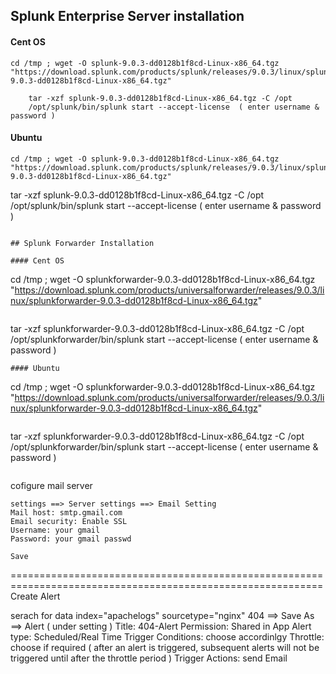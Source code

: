 ## Splunk Enterprise Server installation 

#### Cent OS
```
cd /tmp ; wget -O splunk-9.0.3-dd0128b1f8cd-Linux-x86_64.tgz "https://download.splunk.com/products/splunk/releases/9.0.3/linux/splunk-9.0.3-dd0128b1f8cd-Linux-x86_64.tgz"
```
```
	tar -xzf splunk-9.0.3-dd0128b1f8cd-Linux-x86_64.tgz -C /opt
	/opt/splunk/bin/splunk start --accept-license  ( enter username & password )
```
#### Ubuntu
```
cd /tmp ; wget -O splunk-9.0.3-dd0128b1f8cd-Linux-x86_64.tgz "https://download.splunk.com/products/splunk/releases/9.0.3/linux/splunk-9.0.3-dd0128b1f8cd-Linux-x86_64.tgz"
```
tar -xzf splunk-9.0.3-dd0128b1f8cd-Linux-x86_64.tgz -C /opt
/opt/splunk/bin/splunk start --accept-license  ( enter username & password )
```

## Splunk Forwarder Installation    

#### Cent OS
```
cd /tmp ; wget -O splunkforwarder-9.0.3-dd0128b1f8cd-Linux-x86_64.tgz "https://download.splunk.com/products/universalforwarder/releases/9.0.3/linux/splunkforwarder-9.0.3-dd0128b1f8cd-Linux-x86_64.tgz"
```
```
tar -xzf splunkforwarder-9.0.3-dd0128b1f8cd-Linux-x86_64.tgz -C /opt
/opt/splunkforwarder/bin/splunk start --accept-license ( enter username & password )
```
#### Ubuntu
````
cd /tmp ; wget -O splunkforwarder-9.0.3-dd0128b1f8cd-Linux-x86_64.tgz "https://download.splunk.com/products/universalforwarder/releases/9.0.3/linux/splunkforwarder-9.0.3-dd0128b1f8cd-Linux-x86_64.tgz"
```
```
tar -xzf splunkforwarder-9.0.3-dd0128b1f8cd-Linux-x86_64.tgz -C /opt
/opt/splunkforwarder/bin/splunk start --accept-license ( enter username & password )
```

```
cofigure mail server

	settings ==> Server settings ==> Email Setting 
	Mail host: smtp.gmail.com
	Email security: Enable SSL
	Username: your gmail 
	Password: your gmail passwd

	Save

============================================================================================================
Create Alert

serach for data 
	index="apachelogs" sourcetype="nginx" 404 ==> Save As ==> Alert ( under setting )
	Title: 404-Alert
	Permission: Shared in App
	Alert type: Scheduled/Real Time
	Trigger Conditions: choose accordinlgy
	Throttle: choose if required ( after an alert is triggered, subsequent alerts will not be triggered until after the throttle period )
	Trigger Actions: send Email
```
